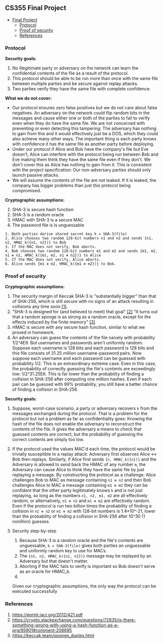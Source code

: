 ## CS355 Final Project

- [Final Project](#final-project)
	- [Protocol](#protocol)
	- [Proof of security](#proof-of-security)
	- [References](#references)

### Protocol

**Security goals:**
1. No illegitimate party or adversary on the network can learn the confidential contents of the file
   as a result of the protocol.
2. This protocol should be able to be run more than once with the same file between multiple
   parties and be secure against replay attacks.
3. Two parties verify they have the same file with complete confidence.

**What we do not cover:**
- Our protocol ensures zero false positives but we do not care about false negatives. An adversary
  on the network could flip random bits in the messages and cause either one or both of the parties
  to fail to verify even when they do have the same file. We are not concerned with preventing or
  even detecting this tampering: The adversary has nothing to gain from this and it would
  effectively just be a DOS, which they could also achieve many other ways. The important thing is
  each party knows with confidence it has the same file as another party before deploying.
- Under our protocol if Alice and Bob have the company's file but Eve doesn't, Alice can interfere
  with the protocol being run between Bob and Eve making them think they have the same file even if
  they don't. We don't cover this as Alice has nothing to gain from it. This is consistent with the
  project specification: Our non-adversary parties should only launch passive attacks.
- We will assume the contents of the file are not leaked. If it is leaked, the company has bigger
  problems than just this protocol being compromised.

**Cryptographic assumptions:**
1. SHA-3 is secure hash function
2. SHA-3 is a random oracle
3. HMAC with SHA-3 is a secure MAC
4. The password file is is unguessable

```
1. Both parties derive shared secret key k = SHA-3(file)
2. Alice chooses two random 128-bit numbers n1 and n2 and sends {n1, n2, HMAC_k({n1, n2})} to Bob
3. If the MAC does not verify, Bob aborts.
4. Bob chooses two random 128-bit numbers m1 and m2 and sends {m1, m2, n1 ⊕ n2, HMAC_k({m1, m2, n1 ⊕ n2})} to Alice
5. If the MAC does not verify, Alice aborts.
6. Alice sends {m1 ⊕ m2, HMAC_k({m1 ⊕ m2})} to Bob.
```

### Proof of security

**Cryptographic assumptions:**
1. The security margin of Keccak SHA-3 is "substantially bigger" than that of SHA-256, which is
   still secure with no signs of an attack resulting in collisions any time soon [\[1\]].
2. "SHA-3 is designed for (and believed to meet) that goal" [\[2\]] "It turns out that a random
   sponge is as strong as a random oracle, except for the effects induced by the finite memory"
   [\[3\]]
3. HMAC is secure with any secure hash function, similar to what we proved in homework.
4. An adversary can guess the contents of the file naively with probability 1/2^4E9. But usernames
   and passwords aren't uniformly random: Suppose each username is 128 bits and each password is 128
   bits and this file consists of 31.25 million username-password pairs. Now suppose each username
   and each password can be guessed with probability 1/2. This is an extraordinary extreme case.
   Even in this case, the probability of correctly guessing the file's contents are exceedingly low:
   1/2^31.25E6. This is far lower than the probability of finding a collision in SHA-256 after
   computing one million hashes. Even if each pair can be guessed with 99% probability, you still
   have a better chance of finding a collision in SHA-256.

**Security goals:**
1. Suppose, worst-case scenario, a party or adversary recovers `k` from the messages exchanged
   during the protocol. That is a problem for the protocol but not a problem as far as
   confidentiality goes: Knowing the hash of the file does not enable the adversary to reconstruct
   the contents of the file. It gives the adversary a means to check that guessed contents are
   correct, but the probability of guessing the correct contents are simply too low.
2. If the protocol used the values MAC'd each time, the protocol would be trivially susceptible to a
   replay attack: Adversary first observes Alice <-> Bob then replays. Similarly, if Alice first
   sends `{n, HMAC_k({n})}` and the Adversary is allowed to send back the HMAC of any number `m`,
   the Adversary can cause Alice to think they have the same file by just replaying a message. By
   constructing the protocol as a challenge: Alice challenges Bob to MAC as message containing
   `n1 ⊕ n2` and then Bob challenges Alice to MAC a message containing `m1 ⊕ m2` they can be
   confident that the other party legitimately knows `k` and is not just replaying, so long as the
   numbers `n1, n2, m1, m2` are all effectively random, or alternatively, `n1 ⊕ n2` and `m1 ⊕ m2`
   are effectively random. Even if the protocol is run two billion times the probability of finding
   a collision in `n1 ⊕ n2` or `m1 ⊕ m2` with 128-bit numbers is 1.4*10^-21, lower than the
   probability of finding a collision in SHA-256 after 10^30 (1 nonillion) guesses.
3. Security step-by-step
   1. Because SHA-3 is a random oracle and the file's contents are unguessable, `k = SHA-3(file)`
      gives both parties an unguessable and uniformly random key to use for MACs.
   2. The `{n1, n2, HMAC_k({n1, n2})}` message may be replayed by an Adversary but that doesn't
      matter.
   3. Aborting if the MAC fails to verify is important so Bob doesn't serve as an oracle for HMAC_k.
   4. 

   Given our cryptographic assumptions, the only way the protocol can be executed successfully



### References

1. https://eprint.iacr.org/2012/421.pdf
2. https://crypto.stackexchange.com/questions/72835/is-there-something-wrong-with-using-a-hash-function-as-a-prg/95901#comment-208695
3. https://keccak.team/sponge_duplex.html

[\[1\]]: https://eprint.iacr.org/2012/421.pdf
[\[2\]]: https://crypto.stackexchange.com/questions/72835/is-there-something-wrong-with-using-a-hash-function-as-a-prg/95901#comment-208695
[\[3\]]: https://keccak.team/sponge_duplex.html
